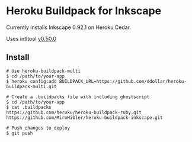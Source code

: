 # Heroku Buildpack for Inkscape

Currently installs Inkscape 0.92.1 on Heroku Cedar.

Uses intltool [v0.50.0](https://launchpad.net/intltool)

## Install

    # Use heroku-buildpack-multi
    $ cd /path/to/your-app
    $ heroku config:add BUILDPACK_URL=https://github.com/ddollar/heroku-buildpack-multi.git

    # Create a .buildpacks file with including ghostscript
    $ cd /path/to/your-app
    $ cat .buildpacks
    https://github.com/heroku/heroku-buildpack-ruby.git
    https://github.com/MiroHibler/heroku-buildpack-inkscape.git

    # Push changes to deploy
    $ git push

